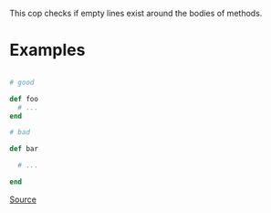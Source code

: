 
This cop checks if empty lines exist around the bodies of methods.

# Examples

```ruby

# good

def foo
  # ...
end

# bad

def bar

  # ...

end
```

[Source](http://www.rubydoc.info/gems/rubocop/RuboCop/Cop/Layout/EmptyLinesAroundMethodBody)
